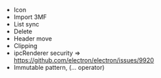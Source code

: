 - Icon
- Import 3MF
- List sync
- Delete
- Header move
- Clipping
- ipcRenderer security => https://github.com/electron/electron/issues/9920
- Immutable pattern, (... operator)
